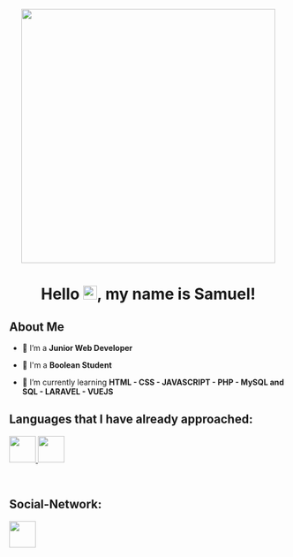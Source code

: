 <p align="center">
  <img width="460" height=460" src="https://media4.giphy.com/media/RtpmUzMbynBeCgEa5E/giphy.gif?cid=ecf05e47pqnskuzdyks2cq90affqtr2wltfb5hkyoly26nue&rid=giphy.gif&ct=g">
</p>

<h1 align="center">Hello <img src="https://raw.githubusercontent.com/MartinHeinz/MartinHeinz/master/wave.gif" width="25px">, my name is Samuel!</h1>

## About Me

- 🔭 I’m a **Junior Web Developer**

- 👾 I'm a **Boolean Student**

- 🐣 I’m currently learning **HTML - CSS - JAVASCRIPT - PHP - MySQL and SQL - LARAVEL - VUEJS**

## Languages that I have already approached:

<p align="left"> 
    <a href="#" target="_blank"> <img src="https://cdn1.iconfinder.com/data/icons/logotypes/32/badge-html-5-256.png" width="48px"/> </a> 
    <a href="#" target="_blank"> <img src="https://cdn1.iconfinder.com/data/icons/logotypes/32/badge-css-3-256.png" width="48px"/> </a> 
</p>

<br/>

## Social-Network:

<p align="left">

<a href = "https://www.instagram.com/samuel_scozzari/"> <img src="https://cdn.pixabay.com/photo/2017/10/29/01/24/social-networking-icon-2898674_1280.png" width="48px"/></a>

</p>
